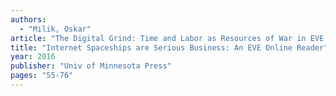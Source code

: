 ```yaml
---
authors:
  - "Milik, Oskar"
article: "The Digital Grind: Time and Labor as Resources of War in EVE Online"
title: "Internet Spaceships are Serious Business: An EVE Online Reader"
year: 2016
publisher: "Univ of Minnesota Press"
pages: "55-76"
---
```


